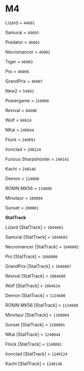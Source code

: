 # M4


Lizard = `44601`

Samurai = `44603`

Predator = `46001`

Necromancer = `46002`

Tiger = `46003`

Pro = `46006`

GrandPrix = `46007`

New2 = `54601`

Powergame = `220008`

Revival = `84600`

Wolf = `84624`

NKai = `240044`

Flock = `240091`

Ironclad = `240124`

Furious Sharpshooter = `240141`

Kachi = `240146`

Demon = `124600`

RONIN MK56 = `134600`

Minotaur = `180004`

Sunset = `200001`


**StatTrack**


Lizard [StatTrack] = `1044601`

Samurai [StatTrack] = `1044603`

Necromancer [StatTrack] = `1046002`

Pro [StatTrack] = `1046006`

GrandPrix [StatTrack] = `1046007`

Revival [StatTrack] = `1084600`

Wolf [StatTrack] = `1084624`

Demon [StatTrack] = `1124600`

RONIN MK56 [StatTrack] = `1134600`

Minotaur [StatTrack] = `1180004`

Sunset [StatTrack] = `1200001`

NKai [StatTrack] = `1240044`

Flock [StatTrack] = `1240091`

Ironclad [StatTrack] = `1240124`

Kachi [StatTrack] = `1240146`


